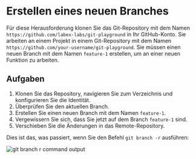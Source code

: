 # Erstellen eines neuen Branches

Für diese Herausforderung klonen Sie das Git-Repository mit dem Namen `https://github.com/labex-labs/git-playground` in Ihr GitHub-Konto. Sie arbeiten an einem Projekt in einem Git-Repository mit dem Namen `https://github.com/your-username/git-playground`. Sie müssen einen neuen Branch mit dem Namen `feature-1` erstellen, um an einer neuen Funktion zu arbeiten.

## Aufgaben

1. Klonen Sie das Repository, navigieren Sie zum Verzeichnis und konfigurieren Sie die Identität.
2. Überprüfen Sie den aktuellen Branch.
3. Erstellen Sie einen neuen Branch mit dem Namen `feature-1`.
4. Vergewissern Sie sich, dass Sie jetzt auf dem Branch `feature-1` sind.
5. Verschieben Sie die Änderungen in das Remote-Repository.

Dies ist das, was passiert, wenn Sie den Befehl `git branch -r` ausführen:

![git branch r command output](../assets/challenge-create-branch-step1-1.png)
